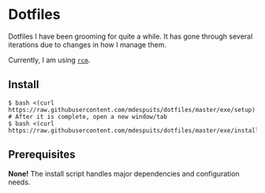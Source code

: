 # Dotfiles

Dotfiles I have been grooming for quite a while. It has gone through several iterations due to changes in how I manage them.

Currently, I am using [`rcm`](https://github.com/thoughtbot/rcm).

## Install

```
$ bash <(curl https://raw.githubusercontent.com/mdespuits/dotfiles/master/exe/setup)
# After it is complete, open a new window/tab
$ bash <(curl https://raw.githubusercontent.com/mdespuits/dotfiles/master/exe/install)
```

## Prerequisites

**None!** The install script handles major dependencies and configuration needs.
